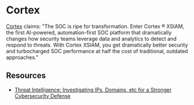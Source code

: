 # Cortex

[Cortex](https://www.paloaltonetworks.com/cortex) claims: "The SOC is ripe for transformation. Enter Cortex ® XSIAM, the first AI-powered, automation-first SOC platform that dramatically changes how security teams leverage data and analytics to detect and respond to threats. With Cortex XSIAM, you get dramatically better security and turbocharged SOC performance at half the cost of traditional, outdated approaches."

## Resources

* [Threat Intelligence: Investigating IPs, Domains, etc for a Stronger Cybersecurity Defense](https://www.youtube.com/watch?v=SdP-FFjZasI&list=PLB6hQ_WpB6U0WeroZAfssgRpxW8olnkqy&index=17)
